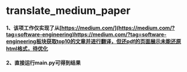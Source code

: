 # translate_medium_paper
#### 1、该项工作仅实现了从[https://medium.com/](https://medium.com/?tag=software-engineering)https://medium.com/?tag=software-engineering板块获取top10的文章并进行翻译，但还pdf的页面展示未能还原html格式，待优化
#### 2、直接运行main.py可得到结果
